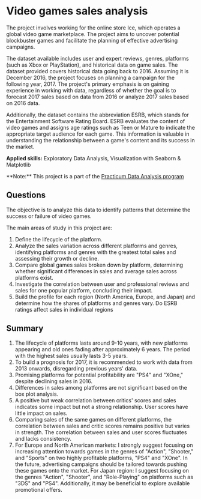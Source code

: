 # Video games sales analysis

<p>The project involves working for the online store Ice, which operates a global video game marketplace. The project aims to uncover potential blockbuster games and facilitate the planning of effective advertising campaigns.</p>

<p>The dataset available includes user and expert reviews, genres, platforms (such as Xbox or PlayStation), and historical data on game sales. The dataset provided covers historical data going back to 2016. Assuming it is December 2016, the project focuses on planning a campaign for the following year, 2017. The project's primary emphasis is on gaining experience in working with data, regardless of whether the goal is to forecast 2017 sales based on data from 2016 or analyze 2017 sales based on 2016 data.</p>

<p>Additionally, the dataset contains the abbreviation ESRB, which stands for the Entertainment Software Rating Board. ESRB evaluates the content of video games and assigns age ratings such as Teen or Mature to indicate the appropriate target audience for each game. This information is valuable in understanding the relationship between a game's content and its success in the market.</p>

<p><b>Applied skills:</b> Exploratory Data Analysis, Visualization with Seaborn & Matplotlib </p>
<p>**Note:** This project is a part of the <a href="https://practicum.com/en-isr/data-analyst/">Practicum Data Analysis program</a> </p>

<p><h2>Questions</h2>
  
The objective is to analyze this data to identify patterns that determine the success or failure of video games.

The main areas of study in this project are:

1. Define the lifecycle of the platform. 
2. Analyze the sales variation across different platforms and genres, identifying platforms and genres with the greatest total sales and assessing their growth or decline.
3. Compare global games sales broken down by platform, determining whether significant differences in sales and average sales across platforms exist.
4. Investigate the correlation between user and professional reviews and sales for one popular platform, concluding their impact.
5. Build the profile for each region (North America, Europe, and Japan) and determine how the shares of platforms and genres vary. Do ESRB ratings affect sales in individual regions
</p>

<p><h2>Summary </h2>
  
1. The lifecycle of platforms lasts around 9-10 years, with new platforms appearing and old ones fading after approximately 6 years. The period with the highest sales usually lasts 3-5 years.
2. To build a prognosis for 2017, it is recommended to work with data from 2013 onwards, disregarding previous years' data.
3. Promising platforms for potential profitability are "PS4" and "XOne," despite declining sales in 2016.
4. Differences in sales among platforms are not significant based on the box plot analysis.
5. A positive but weak correlation between critics' scores and sales indicates some impact but not a strong relationship. User scores have little impact on sales.
6. Comparing sales of the same games on different platforms, the correlation between sales and critic scores remains positive but varies in strength. The correlation between sales and user scores fluctuates and lacks consistency.
7. For Europe and North American markets:
I strongly suggest focusing on increasing attention towards games in the genres of "Action", "Shooter," and "Sports" on two highly profitable platforms, "PS4" and "XOne". In the future, advertising campaigns should be tailored towards pushing these games onto the market.
For Japan region:
I suggest focusing on the genres "Action", "Shooter", and "Role-Playing" on platforms such as "3DS" and "PS4". Additionally, it may be beneficial to explore available promotional offers.</p>
